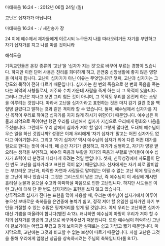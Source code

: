 마태복음 16:24 - : 
2012년 06월 24일 (일)

고난은  십자가가 아닙니다.



마태복음 16:24 - : / 새찬송가  장


24 이에 예수께서 제자들에게 이르시되 누구든지 나를 따라오려거든 자기를 부인하고 자기 십자가를 지고 나를 따를 것이니라

해석도움





기독교인들은 온갖 종류의 ‘고난’을 ‘십자가 지는 것’으로 바꾸어 부르는 경향이 있습니다. 하지만 이런 단어 사용은 진리를 희미하게 하고, 은연중 신앙생활에 좋지 않은 영향을 미치게 됩니다. 고난이 십자가가 아닌 이유는 무엇입니까? 
첫째, 고난과 십자가는 그 강도와 목적이 전혀 다르기 때문입니다. 십자가는 한 번의 죽음으로 천 번의 죽음을 죽는다는 최악의 사형틀로서, 저주와 수치 가운데 사람을 죽게 하는 데 그 목적이 있습니다. 그러나 고난은 지나고 보면 그리 힘든 것이 아니며, 그 목적도 우리를 온전케 하는 소망을 이루려는 것입니다. 따라서 고난을 십자가라고 표현하는 것은 마치 감기 걸린 것을 백혈병 걸렸다고 말하는 것과 같은 격이라 할 수 있습니다. 
둘째, 예수님께서 십자가를 지신 목적이 우리로 하여금 십자가를 지지 않게 하시기 위함이기 때문입니다. 예수님은 허물과 죄악으로 죽어야만 했던 우리를 대신해서 십자가 지심으로 우리에게 평화와 나음을 주셨습니다. 그런데도 우리 삶에서 십자가 져야 할 일이 그렇게 많다면, 도대체 예수님이 무슨 일을 하신 것입니까? 성경은 이제 우리에게 ‘자기 십자가’ 말고는 어떤 십자가도 없다고 이야기합니다. 그리고 ‘자기 십자가’ 역시 예수님의 십자가 외에 다른 어떤 대가를 필요로 한다는 뜻이 아니라, 매 순간 자기가 결정하고, 자기가 실행하고, 자기가 영광 받으려는 생각을 부인하고, 예수의 죽음과 부활을 자기의 죽음과 부활로 받아들여 예수 십자가 효력이 더 분명히 나타나게 하려는 것일 뿐입니다. 
셋째, 신약성경에서 사도들이 단 한 번도 고난을 십자가라고 표현한 적이 없기 때문입니다. 신자에게는 자기 죄로 말미암는 부끄러운 고난과, 타락한 자연과 사람들로 말미암는 어쩔 수 없는 고난 외에 영광스러운 고난이 하나 있습니다. 그것은 그리스도의 남은 고난, 즉 예수님이 이 세상에 계시면 흘리실 눈물과 쏟으실 수고와 아파하실 마음으로 인한 고난입니다. 하지만 사도들은 이런 고난에 대해 단 한 번도 십자가라는 표현을 쓰지 않고 있습니다.  
상투적으로 십자가 진다는 표현을 많이 사용할 때, 우리는 예수님이 십자가에서 이루어 놓으신 보배로운 축복들을 은연중에 놓치기 쉽고, 정작 져야 할 유일한 십자가인 자기 부인을 거절할 수 있는 수많은 핑계거리를 얻게 될 것입니다. 
이제 우리는 고난하면 십자가 대신 기쁨을 떠올려야 합니다(벧전 4:13). 왜냐하면 예수님이 마땅히 우리가 져야 할 수치의 십자가를 영광의 고난으로 바꾸어주셨기 때문입니다. 또한 예수님이 허락하신 고난이 겉보기에는 어렵고 무겁고 길게 보이지만 실제로는 쉽고 가볍고 짧기 때문입니다. 마지막으로, 고난에는 그것과 비교할 수 없는 보상이 따르기 때문입니다. 사실 고난은 그것을 통해 우리에게 엄청난 상급을 상속하시려는 주님의 축복입니다(롬 8:17).